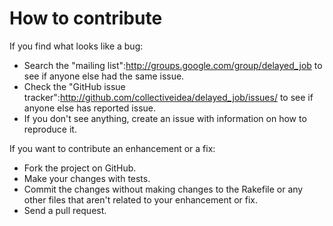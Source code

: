 How to contribute
=================

If you find what looks like a bug:

* Search the "mailing list":http://groups.google.com/group/delayed_job to see
  if anyone else had the same issue.
* Check the "GitHub issue tracker":http://github.com/collectiveidea/delayed_job/issues/
  to see if anyone else has reported issue.
* If you don't see anything, create an issue with information on how to reproduce it.

If you want to contribute an enhancement or a fix:

* Fork the project on GitHub.
* Make your changes with tests.
* Commit the changes without making changes to the Rakefile or any other files
  that aren't related to your enhancement or fix.
* Send a pull request.
